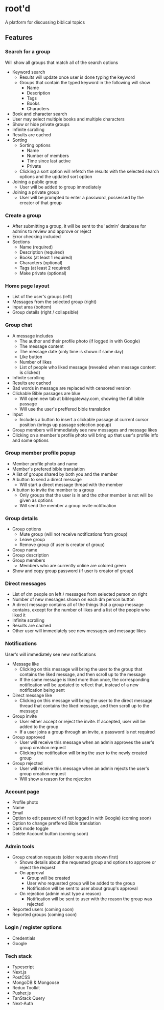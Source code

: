 # root'd
A platform for discussing biblical topics
## Features
### Search for a group
Will show all groups that match all of the search options
* Keyword search
  * Results will update once user is done typing the keyword
  * Groups that contain the typed keyword in the following will show
    * Name
    * Description
    * Tags
    * Books
    * Characters
* Book and character search
 * User may select multiple books and multiple characters
* Show or hide private groups
* Infinite scrolling
* Results are cached
* Sorting 
  * Sorting options
    *   Name
    *   Number of members
    *   Time since last active
    *   Private
  * Clicking a sort option will refetch the results with the selected search options and the updated sort option
* Joining a public group
  * User will be added to group immediately
* Joining a private group
  * User will be prompted to enter a password, possessed by the creator of that group 
### Create a group
* After submitting a group, it will be sent to the 'admin' database for admins to review and approve or reject
* Error checking included
* Sections
  * Name (required)
  * Description (required)
  * Books (at least 1 required)
  * Characters (optional)
  * Tags (at least 2 required)
  * Make private (optional)
### Home page layout
* List of the user's groups (left)
* Messages from the selected group (right)
* Input area (bottom)
* Group details (right / collapsible)
### Group chat
* A message includes
  * The author and their profile photo (if logged in with Google)
  * The message content
  * The message date (only time is shown if same day)
  * Like button
  * Number of likes
  * List of people who liked message (revealed when message content is clicked)
* Infinite scrolling
* Results are cached
* Bad words in message are replaced with censored version
* Clickable Bible passages are blue
  * Will open new tab at biblegateway.com, showing the full bible passage
  * Will use the user's preffered bible translation
* Input
  * Includes a button to insert a clickable passage at current cursor position (brings up passage selection popup)
* Group members will immediately see new messages and message likes
* Clicking on a member's profile photo will bring up that user's profile info and some options
### Group member profile popup
* Member profile photo and name
* Member's prefered bible translation
* A list of groups shared by both you and the member
* A button to send a direct message
  * Will start a direct message thread with the member
* A button to invite the member to a group
  * Only groups that the user is in and the other member is not will be given as options
  * Will send the member a group invite notification
### Group details
* Group options
  * Mute group (will not receive notifications from group)
  * Leave group
  * Remove group (if user is creator of group)
* Group name
* Group description
* Group members
  * Members who are currently online are colored green
* Show and copy group password (if user is creator of group)
### Direct messages
* List of dm people on left / messages from selected person on right
* Number of new messages shown on each dm person button
* A direct message contains all of the things that a group message contains, except for the number of likes and a list of the people who liked it
* Infinite scrolling
* Results are cached
* Other user will immediately see new messages and message likes
### Notifications
User's will immediately see new notifications
* Message like
  * Clicking on this message will bring the user to the group that contains the liked message, and then scroll up to the message
  * If the same message is liked more than once, the corresponding notification will be updated to reflect that, instead of a new notification being sent
* Direct message like
  * Clicking on this message will bring the user to the direct message thread that contains the liked message, and then scroll up to the message
* Group invite
  * User either accept or reject the invite. If accepted, user will be added to the group
  * If a user joins a group through an invite, a password is not required
* Group approved
  * User will receive this message when an admin approves the user's group creation request 
  * Clicking the notification will bring the user to the newly created group
* Group rejected
  * User will receive this message when an admin rejects the user's group creation request 
  * Will show a reason for the rejection
### Account page
* Profile photo
* Name
* Email
* Option to edit password (if not logged in with Google) (coming soon)
* Option to change preffered Bible translation
* Dark mode toggle
* Delete Account button (coming soon)
### Admin tools
* Group creation requests (older requests shown first)
  * Shows details about the requested group and options to approve or reject the request
  * On approval
    * Group will be created
    * User who requested group will be added to the group
    * Notification will be sent to user about group's approval
  * On rejection (admin must type a reason)
    * Notification will be sent to user with the reason the group was rejected 
* Reported users (coming soon)
* Reported groups (coming soon)
### Login / register options
* Credentials
* Google
### Tech stack
* Typescript
* Next.js
* PostCSS
* MongoDB & Mongoose
* Redux Toolkit
* Pusher.js
* TanStack Query
* Next-Auth
